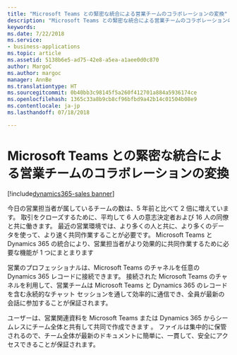 ```yaml
---
title: "Microsoft Teams との緊密な統合による営業チームのコラボレーションの変換"
description: "Microsoft Teams との緊密な統合による営業チームのコラボレーションの変換"
keywords: 
ms.date: 7/22/2018
ms.service:
- business-applications
ms.topic: article
ms.assetid: 5138b6e5-ad75-42e8-a5ea-a1aee0d0c870
author: MargoC
ms.author: margoc
manager: AnnBe
ms.translationtype: HT
ms.sourcegitcommit: 0b40bb3c98145f5a260f412701a884a5936174ce
ms.openlocfilehash: 1365c33a8b9cb8cf96bfbd9a42b14c01504b08e9
ms.contentlocale: ja-jp
ms.lasthandoff: 07/18/2018

---
```


# <a name="transform-sales-team-collaboration-through-tight-integration-with-microsoft-teams"></a>Microsoft Teams との緊密な統合による営業チームのコラボレーションの変換

[!include[dynamics365-sales banner](../includes/dynamics365-sales.md)]




今日の営業担当者が属しているチームの数は、5 年前と比べて 2 倍に増えています。 取引をクローズするために、平均して 6 人の意志決定者および 16 人の同僚と共に働きます。 最近の営業環境では、より多くの人と共に、より多くのデータを使って、より速く共同作業することが必要です。 Microsoft Teams と Dynamics 365 の統合により、営業担当者がより効果的に共同作業するために必要な機能が 1 つにまとまります
 
営業のプロフェッショナルは、Microsoft Teams のチャネルを任意の Dynamics 365 レコードに接続できます。 接続された Microsoft Teams のチャネルを利用して、営業チームは Microsoft Teams と Dynamics 365 のレコードを含む永続的なチャット セッションを通して効率的に通信でき、全員が最新の会話に参加することが保証されます。 
 
ユーザーは、営業関連資料を Microsoft Teams または Dynamics 365 からシームレスにチーム全体と共有して共同で作成できます 。 ファイルは集中的に保管されるので、チーム全体が最新のドキュメントに簡単に、一貫して、安全にアクセスできることが保証されます。 


